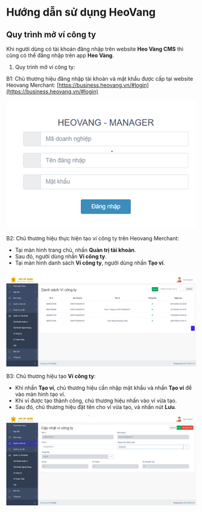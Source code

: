 # Hướng dẫn sử dụng HeoVang
## Quy trình mở ví công ty

Khi người dùng có tài khoản đăng nhập trên website **Heo Vàng CMS**	thì cũng có thể đăng nhập trên app **Heo Vàng**.

1. Quy trình mở ví công ty:

B1: Chủ thương hiệu đăng nhập tài khoản và mật khẩu được cấp tại website Heovang Merchant: [https://business.heovang.vn/#login](https://business.heovang.vn/#login)

 ![Màn hình Đăng nhập](/images/admin/login.png)

B2: Chủ thương hiệu thực hiện tạo ví công ty trên Heovang Merchant:
-	Tại màn hình trang chủ, nhấn **Quản trị tài khoản**.
-	Sau đó, người dùng nhấn **Ví công ty**.
-	Tại màn hình danh sách **Ví công ty**, người dùng nhấn **Tạo ví**. 

![Màn hình mở ví công ty](/images/admin/mhvicongty.png)

B3: Chủ thương hiệu tạo  **Ví công ty**:
-   Khi nhấn **Tạo ví**, chủ thương hiệu cần nhập mật khẩu và nhấn **Tạo ví** để vào màn hình tạo ví.
-   Khi ví được tạo thành công, chủ thương hiệu nhấn vào ví vừa tạo.
-   Sau đó, chủ thương hiệu đặt tên cho ví vừa tạo, và nhấn nút **Lưu**.

![Màn hình sửa ví công ty](/images/admin/taovi.png)
